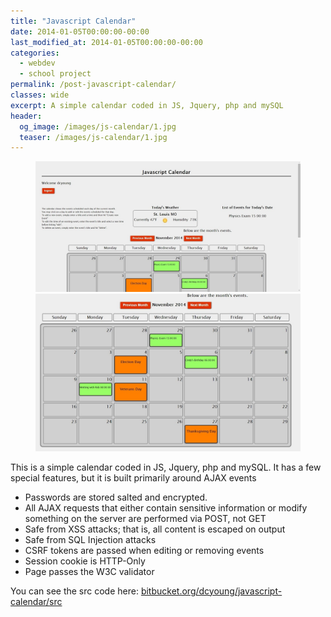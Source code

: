 ```yaml
---
title: "Javascript Calendar"
date: 2014-01-05T00:00:00-00:00
last_modified_at: 2014-01-05T00:00:00-00:00
categories:
  - webdev
  - school project
permalink: /post-javascript-calendar/
classes: wide
excerpt: A simple calendar coded in JS, Jquery, php and mySQL
header:
  og_image: /images/js-calendar/1.jpg
  teaser: /images/js-calendar/1.jpg
---
```


<figure class="half">
    <img src="/images/js-calendar/0.jpg">
    <img src="/images/js-calendar/1.jpg">
</figure>

This is a simple calendar coded in JS, Jquery, php and mySQL.  It has a few special features, but it is built primarily around AJAX events

- Passwords are stored salted and encrypted.
- All AJAX requests that either contain sensitive information or modify something on the server are performed via POST, not GET
- Safe from XSS attacks; that is, all content is escaped on output
- Safe from SQL Injection attacks
- CSRF tokens are passed when editing or removing events
- Session cookie is HTTP-Only
- Page passes the W3C validator

You can see the src code here: [bitbucket.org/dcyoung/javascript-calendar/src](https://bitbucket.org/dcyoung/javascript-calendar/src)